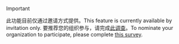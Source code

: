 > [!IMPORTANT]
> <span data-ttu-id="9bd2d-101">此功能目前仅通过邀请方式提供。</span><span class="sxs-lookup"><span data-stu-id="9bd2d-101">This feature is currently available by invitation only.</span></span> <span data-ttu-id="9bd2d-102">要推荐您的组织参与，请完成[此调查](https://aka.ms/ax2012upgrade)。</span><span class="sxs-lookup"><span data-stu-id="9bd2d-102">To nominate your organization to participate, please complete [this survey](https://aka.ms/ax2012upgrade).</span></span> 
